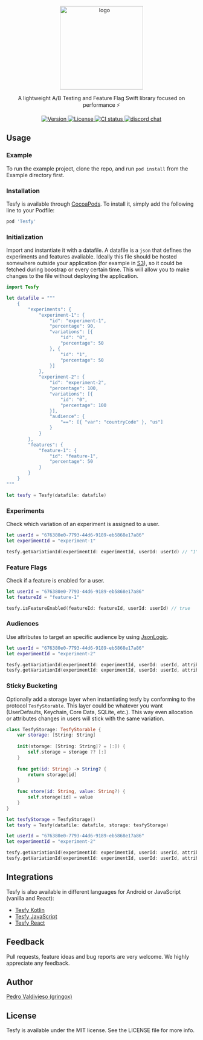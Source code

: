 <p align="center">
  <img alt="logo" src="https://tesfy.s3.us-west-2.amazonaws.com/images/logo.png" width="220">
</p>

<p align="center">
  A lightweight A/B Testing and Feature Flag Swift library focused on performance ⚡️
</p>

<div align="center">
    <a href="https://cocoapods.org/pods/Tesfy">    
        <image alt="Version" src="https://img.shields.io/cocoapods/v/Tesfy.svg?style=flat">    
    </a>
    <a href="https://cocoapods.org/pods/Tesfy">    
        <image alt="License" src="https://img.shields.io/cocoapods/l/Tesfy.svg?style=flat">    
    </a>
    <a href="https://cocoapods.org/pods/Tesfy">    
        <image alt="CI status" src="https://img.shields.io/cocoapods/p/Tesfy.svg?style=flat">    
    </a>
  <a href="https://discord.gg/QxEcWYc">    
    <image alt="discord chat" src="https://img.shields.io/discord/704771560782692474?label=&logo=discord&logoColor=ffffff&color=7389D8&labelColor=6A7EC2">    
  </a>
</div>

## Usage

### Example

To run the example project, clone the repo, and run `pod install` from the Example directory first.

### Installation

Tesfy is available through [CocoaPods](https://cocoapods.org). To install
it, simply add the following line to your Podfile:

```ruby
pod 'Tesfy'
```

### Initialization
Import and instantiate it with a datafile. A datafile is a `json` that defines the experiments and features avaliable. Ideally this file should be hosted somewhere outside your application (for example in [S3](https://aws.amazon.com/s3/)), so it could be fetched during boostrap or every certain time. This will allow you to make changes to the file without deploying the application.

```swift
import Tesfy

let datafile = """
    {
        "experiments": {
            "experiment-1": {
                "id": "experiment-1",
                "percentage": 90,
                "variations": [{
                    "id": "0",
                    "percentage": 50
                }, {
                    "id": "1",
                    "percentage": 50
                }]
            },
            "experiment-2": {
                "id": "experiment-2",
                "percentage": 100,
                "variations": [{
                    "id": "0",
                    "percentage": 100
                }],
                "audience": {
                    "==": [{ "var": "countryCode" }, "us"]
                }
            }
        },
        "features": {
            "feature-1": {
                "id": "feature-1",
                "percentage": 50
            }
        }
    }
"""

let tesfy = Tesfy(datafile: datafile)
```

### Experiments
Check which variation of an experiment is assigned to a user.

```swift
let userId = "676380e0-7793-44d6-9189-eb5868e17a86"
let experimentId = "experiment-1"

tesfy.getVariationId(experimentId: experimentId, userId: userId) // "1"
```

### Feature Flags
Check if a feature is enabled for a user.

```swift
let userId = "676380e0-7793-44d6-9189-eb5868e17a86"
let featureId = "feature-1"

tesfy.isFeatureEnabled(featureId: featureId, userId: userId) // true
```

### Audiences
Use attributes to target an specific audience by using [JsonLogic](http://jsonlogic.com/).

```swift
let userId = "676380e0-7793-44d6-9189-eb5868e17a86"
let experimentId = "experiment-2"

tesfy.getVariationId(experimentId: experimentId, userId: userId, attributes: "{ \"countryCode\": \"ve\" }") // nil
tesfy.getVariationId(experimentId: experimentId, userId: userId, attributes: "{ \"countryCode\": \"us\" }") // "0"
```

### Sticky Bucketing
Optionally add a storage layer when instantiating tesfy by conforming to the protocol `TesfyStorable`. This layer could be whatever you want (UserDefaults, Keychain, Core Data, SQLite, etc.). This way even allocation or attributes changes in users will stick with the same variation.

```swift
class TesfyStorage: TesfyStorable {
    var storage: [String: String]
    
    init(storage: [String: String]? = [:]) {
        self.storage = storage ?? [:]
    }
    
    func get(id: String) -> String? {
        return storage[id]
    }
    
    func store(id: String, value: String?) {
        self.storage[id] = value
    }
}

let tesfyStorage = TesfyStorage()
let tesfy = Tesfy(datafile: datafile, storage: tesfyStorage)

let userId = "676380e0-7793-44d6-9189-eb5868e17a86"
let experimentId = "experiment-2"

tesfy.getVariationId(experimentId: experimentId, userId: userId, attributes: "{ \"countryCode\": \"us\" }") // "0"
tesfy.getVariationId(experimentId: experimentId, userId: userId, attributes: "{ \"countryCode\": \"ve\" }") // "0"
```

## Integrations

Tesfy is also available in different languages for Android or JavaScript (vanilla and React):

- [Tesfy Kotlin](https://github.com/tesfy/tesfy-kotlin)
- [Tesfy JavaScript](https://github.com/tesfy/tesfy)
- [Tesfy React](https://github.com/tesfy/react-tesfy)

## Feedback

Pull requests, feature ideas and bug reports are very welcome. We highly appreciate any feedback.

## Author

[Pedro Valdivieso (gringox)](https://pedrovaldivieso.com/)

## License

Tesfy is available under the MIT license. See the LICENSE file for more info.
